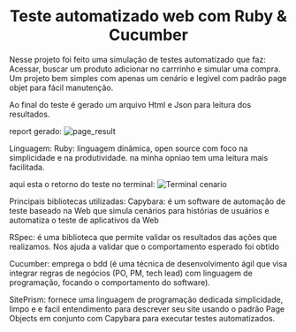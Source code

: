 <h1 align="Center"> Teste automatizado web com Ruby & Cucumber </h1>


Nesse projeto foi feito uma simulação de testes automatizado que faz: Acessar, buscar um produto adicionar no carrrinho e simular uma compra. Um projeto bem simples com apenas um cenário e legivel com padrão page objet para fácil manutenção.

Ao final do teste é gerado um arquivo Html e Json para leitura dos resultados.

report gerado:
![page_result](https://user-images.githubusercontent.com/68041354/207876834-b57feaf9-238a-47a0-8794-771bb32228ec.png)

Linguagem:
Ruby: linguagem dinâmica, open source com foco na simplicidade e na produtividade. 
na minha opniao tem uma leitura mais facilitada.

aqui esta o retorno do teste no terminal:
![Terminal cenario](https://user-images.githubusercontent.com/68041354/207876467-d5e8431a-48c7-457a-bd45-781d07736999.png)

Principais bibliotecas utilizadas:
Capybara: é um software de automação de teste baseado na Web que simula cenários para histórias de usuários e automatiza o teste de aplicativos da Web

RSpec: é uma biblioteca que permite validar os resultados das ações que realizamos. Nos ajuda a validar que o comportamento esperado foi obtido

Cucumber: emprega o bdd (é uma técnica de desenvolvimento ágil que visa integrar regras de negócios (PO, PM, tech lead) com linguagem de programação, focando o comportamento do software).

SitePrism: fornece uma linguagem de programação dedicada simplicidade, limpo e e facil entendimento para descrever seu site usando o padrão Page Objects em conjunto com Capybara para executar testes automatizados.
